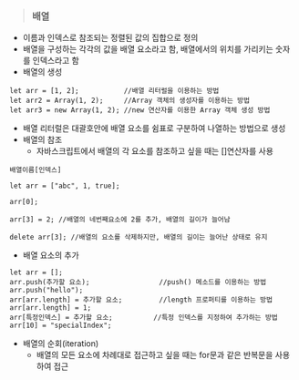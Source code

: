 > ### 배열
  - 이름과 인덱스로 참조되는 정렬된 값의 집합으로 정의
  - 배열을 구성하는 각각의 값을 배열 요소라고 함, 배열에서의 위치를 가리키는 숫자를 인덱스라고 함
  - 배열의 생성
  ```
  let arr = [1, 2];           //배열 리터럴을 이용하는 방법
  let arr2 = Array(1, 2);     //Array 객체의 생성자를 이용하는 방법
  let arr3 = new Array(1, 2); //new 연산자를 이용한 Array 객체 생성 방법
  ```
  - 배열 리터럴은 대괄호안에 배열 요소를 쉼표로 구분하여 나열하는 방법으로 생성
  - 배열의 참조
    - 자바스크립트에서 배열의 각 요소를 참조하고 싶을 때는 []연산자를 사용
  ```
  배열이름[인덱스]
  
  let arr = ["abc", 1, true];
  
  arr[0];
  
  arr[3] = 2; //배열의 네번째요소에 2를 추가, 배열의 길이가 늘어남
  
  delete arr[3]; //배열의 요소를 삭제하지만, 배열의 길이는 늘어난 상태로 유지
  
  ```
  - 배열 요소의 추가
  
  ```
  let arr = [];
  arr.push(추가할 요소);                 //push() 메소드를 이용하는 방법
  arr.push("hello");
  arr[arr.length] = 추가할 요소;         //length 프로퍼티를 이용하는 방법
  arr[arr.length] = 1;
  arr[특정인덱스] = 추가할 요소;          //특정 인덱스를 지정하여 추가하는 방법
  arr[10] = "specialIndex";
  ```
  - 배열의 순회(iteration)
    - 배열의 모든 요소에 차례대로 접근하고 싶을 때는 for문과 같은 반복문을 사용하여 접근
    
  ```
  
  ```
